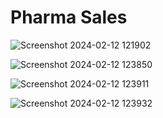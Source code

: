 # Pharma Sales

![Screenshot 2024-02-12 121902](https://github.com/efejzic/Pharma-Sales/assets/119814593/2374a0cf-c6fd-4a09-bf59-09ec6c61ee2f)

![Screenshot 2024-02-12 123850](https://github.com/efejzic/Pharma-Sales/assets/119814593/3a28ef48-6406-4fa7-9ec7-64072c0584fb)

![Screenshot 2024-02-12 123911](https://github.com/efejzic/Pharma-Sales/assets/119814593/c9101266-87ae-4085-ac03-b8dcb9a96626)

![Screenshot 2024-02-12 123932](https://github.com/efejzic/Pharma-Sales/assets/119814593/17fb66bb-5858-42db-be6c-96f264ddee5f)

